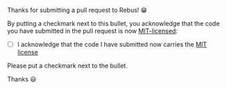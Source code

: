 Thanks for submitting a pull request to Rebus! :grin:

By putting a checkmark next to this bullet, you acknowledge that the code you have submitted in the pull request is now [MIT-licensed](https://opensource.org/licenses/MIT):

- [ ] I acknowledge that the code I have submitted now carries the [MIT license](https://opensource.org/licenses/MIT)

Please put a checkmark next to the bullet.

Thanks :smiley:
